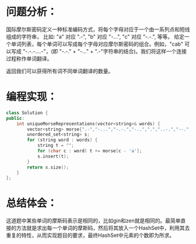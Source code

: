 # 问题分析：
国际摩尔斯密码定义一种标准编码方式，将每个字母对应于一个由一系列点和短线组成的字符串， 比如: "a" 对应 ".-", "b" 对应 "-...", "c" 对应 "-.-.", 等等。
给定一个单词列表，每个单词可以写成每个字母对应摩尔斯密码的组合。例如，"cab" 可以写成 "-.-.-....-"，(即 "-.-." + "-..." + ".-"字符串的结合)。我们将这样一个连接过程称作单词翻译。

返回我们可以获得所有词不同单词翻译的数量。

# 编程实现：
```C++
class Solution {
public:
    int uniqueMorseRepresentations(vector<string>& words) {
        vector<string> morse{".-","-...","-.-.","-..",".","..-.","--.","....","..",".---","-.-",".-..","--","-.","---",".--.","--.-",".-.","...","-","..-","...-",".--","-..-","-.--","--.."};
        unordered_set<string> s;
        for (string word : words) {
            string t = "";
            for (char c : word) t += morse[c - 'a'];
            s.insert(t);
        }
        return s.size();
    }
};
```
# 总结体会： 
这道题中某些单词的摩斯码表示是相同的，比如gin和zen就是相同的。最简单直接的方法就是求出每一个单词的摩斯码，然后将其放入一个HashSet中，利用其去重复的特性，从而实现题目的要求，最终HashSet中元素的个数即为所求。